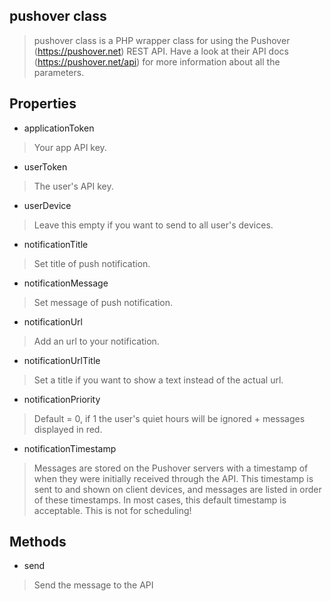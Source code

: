 ## pushover class
> pushover class is a PHP wrapper class for using the Pushover (https://pushover.net) REST API. Have a look at their API docs (https://pushover.net/api) for more information about all the parameters.

## Properties

* applicationToken
> Your app API key.

* userToken
> The user's API key.

* userDevice
> Leave this empty if you want to send to all user's devices.

* notificationTitle
> Set title of push notification.

* notificationMessage
> Set message of push notification.

* notificationUrl
> Add an url to your notification.

* notificationUrlTitle
> Set a title if you want to show a text instead of the actual url.

* notificationPriority
> Default = 0, if 1 the user's quiet hours will be ignored + messages displayed in red.

* notificationTimestamp
> Messages are stored on the Pushover servers with a timestamp of when they were initially received through the API. This timestamp is sent to and shown on client devices, and messages are listed in order of these timestamps. In most cases, this default timestamp is acceptable. This is not for scheduling!

## Methods

* send
> Send the message to the API
